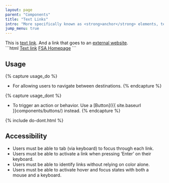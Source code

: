 ```yaml
---
layout: page
parent: "Components"
title: "Text Links"
intro: "More specifically known as <strong>anchor</strong> elements, text links are the most foundational elements of HTML, allowing user to navigate to a different page or further information."
jump_menu: true
---
```


<div class="ds-preview">
  This is <a href="http://www.fsa.usda.gov/">text link</a>. And a link that goes to an <a class="usa-external_link" href="http://media.giphy.com/media/8sgNa77Dvj7tC/giphy.gif">external website</a>.
</div>
```html
<a href="http://www.fsa.usda.gov/">Text link</a>
<a class="usa-external_link" href="http://media.giphy.com/media/8sgNa77Dvj7tC/giphy.gif">FSA Homepage</a>
```

## Usage

{% capture usage_do %}
* For allowing users to navigate between destinations.
{% endcapture %}

{% capture usage_dont %}
* To trigger an action or behavior. Use a [Button]({{ site.baseurl }}components/buttons/) instead.
{% endcapture %}

{% include do-dont.html %}

## Accessibility

* Users must be able to tab (via keyboard) to focus through each link.
* Users must be able to activate a link when pressing ‘Enter’ on their keyboard.
* Users must be able to identify links without relying on color alone.
* Users must be able to activate hover and focus states with both a mouse and a keyboard.
